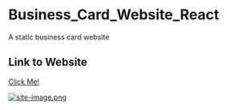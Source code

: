 # Business_Card_Website_React
A static business card website 

## Link to Website
[Click Me!](https://beautiful-malabi-2d4f8c.netlify.app/)

[![site-image.png](https://i.postimg.cc/y8bRpwTC/site-image.png)](https://postimg.cc/mP7htpqm)

